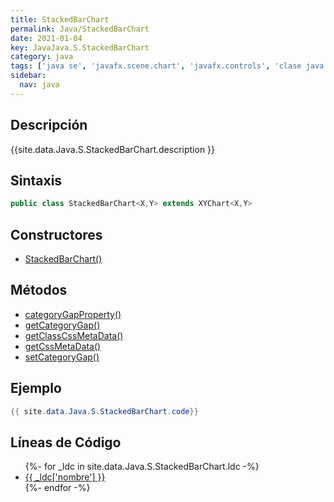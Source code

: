 ```yaml
---
title: StackedBarChart
permalink: Java/StackedBarChart
date: 2021-01-04
key: JavaJava.S.StackedBarChart
category: java
tags: ['java se', 'javafx.scene.chart', 'javafx.controls', 'clase java', 'JavaFX 2.1']
sidebar: 
  nav: java
---
```


## Descripción
{{site.data.Java.S.StackedBarChart.description }}

## Sintaxis
~~~java
public class StackedBarChart<X,Y> extends XYChart<X,Y>
~~~

## Constructores
* [StackedBarChart()](/Java/StackedBarChart/StackedBarChart/)

## Métodos
* [categoryGapProperty()](/Java/StackedBarChart/categoryGapProperty)
* [getCategoryGap()](/Java/StackedBarChart/getCategoryGap)
* [getClassCssMetaData()](/Java/StackedBarChart/getClassCssMetaData)
* [getCssMetaData()](/Java/StackedBarChart/getCssMetaData)
* [setCategoryGap()](/Java/StackedBarChart/setCategoryGap)

## Ejemplo
~~~java
{{ site.data.Java.S.StackedBarChart.code}}
~~~

## Líneas de Código
<ul>
{%- for _ldc in site.data.Java.S.StackedBarChart.ldc -%}
   <li>
       <a href="{{_ldc['url'] }}">{{ _ldc['nombre'] }}</a>
   </li>
{%- endfor -%}
</ul>
